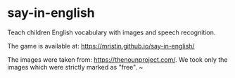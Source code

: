 # say-in-english
Teach children English vocabulary with images and speech recognition.

The game is available at:
https://mristin.github.io/say-in-english/

The images were taken from: https://thenounproject.com/.
We took only the images which were strictly marked as "free".
~                                                             